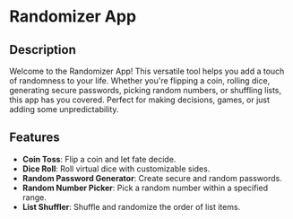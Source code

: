 # Randomizer App

## Description

Welcome to the Randomizer App! This versatile tool helps you add a touch of randomness to your life. Whether you're flipping a coin, rolling dice, generating secure passwords, picking random numbers, or shuffling lists, this app has you covered. Perfect for making decisions, games, or just adding some unpredictability.

## Features

- **Coin Toss**: Flip a coin and let fate decide.
- **Dice Roll**: Roll virtual dice with customizable sides.
- **Random Password Generator**: Create secure and random passwords.
- **Random Number Picker**: Pick a random number within a specified range.
- **List Shuffler**: Shuffle and randomize the order of list items.

